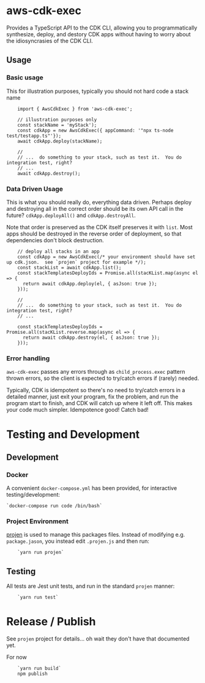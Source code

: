 # aws-cdk-exec
Provides a TypeScript API to the CDK CLI, allowing you to programmatically synthesize, deploy, and destory CDK apps without
having to worry about the idiosyncrasies of the CDK CLI.

## Usage
### Basic usage
This for illustration purposes, typically you should not hard code a stack name

        import { AwsCdkExec } from 'aws-cdk-exec';

        // illustration purposes only
        const stackName = 'myStack');
        const cdkApp = new AwsCdkExec({ appCommand: '"npx ts-node test/testapp.ts"'});
        await cdkApp.deploy(stackName);
        
        // 
        // ...  do something to your stack, such as test it.  You do integration test, right?
        // ...
        await cdkApp.destroy();


### Data Driven Usage
This is what you should really do, everything data driven.  Perhaps deploy and destroying all in the correct
order should be its own API call in the future?  `cdkApp.deployAll()` and `cdkApp.destroyAll`.

Note that order is preserved as the CDK itself preserves it with `list`.  Most apps should be destroyed
in the reverse order of deployment, so that dependencies don't block destruction.

        // deploy all stacks in an app
        const cdkApp = new AwsCdkExec(/* your environment should have set up cdk.json.  see `projen` project for example */);
        const stackList = await cdkApp.list();
        const stackTemplatesDeployIds = Promise.all(stacKList.map(async el => {
          return await cdkApp.deploy(el, { asJson: true });
        }));

        // 
        // ...  do something to your stack, such as test it.  You do integration test, right?
        // ...
        
        const stackTemplatesDeployIds = Promise.all(stacKList.reverse.map(async el => {
          return await cdkApp.destroy(el, { asJson: true });
        }));

### Error handling
`aws-cdk-exec` passes any errors through as `child_process.exec` pattern thrown errors, so the client is expected
to try/catch errors if (rarely) needed.

Typically, CDK is idempotent so there's no need to try/catch errors in a detailed manner, just exit your
program, fix the problem, and run the program start to finish, and CDK will catch up where it left off.  This 
makes your code much simpler.  Idempotence good!  Catch bad!


# Testing and Development
## Development
### Docker
A convenient `docker-compose.yml` has been provided, for interactive testing/development:

    `docker-compose run code /bin/bash`

### Project Environment
[projen]() is used to manage this packages files.  Instead of modifying e.g. `package.jason`, you instead edit 
`.projen.js` and then run:

        `yarn run projen`


## Testing
All tests are Jest unit tests, and run in the standard `projen` manner:

        `yarn run test`
        
# Release / Publish
See `projen` project for details... oh wait they don't have that documented yet.

For now

        `yarn run build`
        npm publish
